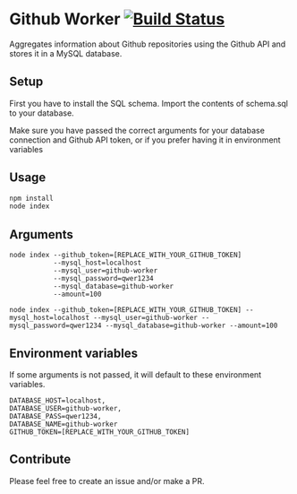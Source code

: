 # Github Worker [![Build Status](https://travis-ci.org/hornta/github-worker.svg?branch=master)](https://travis-ci.org/hornta/github-worker)
Aggregates information about Github repositories using the Github API and stores it in a MySQL database.

## Setup
First you have to install the SQL schema.
Import the contents of schema.sql to your database.

Make sure you have passed the correct arguments for your database connection and Github API token, or if you prefer having it in environment variables

## Usage
```js
npm install
node index
```

## Arguments
```
node index --github_token=[REPLACE_WITH_YOUR_GITHUB_TOKEN]
           --mysql_host=localhost
           --mysql_user=github-worker
           --mysql_password=qwer1234
           --mysql_database=github-worker
           --amount=100

node index --github_token=[REPLACE_WITH_YOUR_GITHUB_TOKEN] --mysql_host=localhost --mysql_user=github-worker --mysql_password=qwer1234 --mysql_database=github-worker --amount=100
```

## Environment variables
If some arguments is not passed, it will default to these environment variables.
```
DATABASE_HOST=localhost,
DATABASE_USER=github-worker,
DATABASE_PASS=qwer1234,
DATABASE_NAME=github-worker
GITHUB_TOKEN=[REPLACE_WITH_YOUR_GITHUB_TOKEN]
```

## Contribute
Please feel free to create an issue and/or make a PR.
